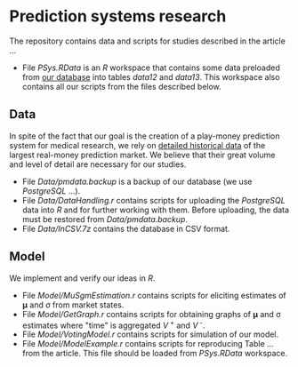 # Prediction systems research
The repository contains data and scripts for studies described in the article ...
* File _PSys.RData_ is an _R_ workspace that contains some data preloaded from [our database](https://github.com/nicknick85/Prediction-Systems-Research/tree/master/Data) into tables _data12_ and _data13_. This workspace also contains all our scripts from the files described below.
## Data
In spite of the fact that our goal is the creation of a play-money prediction system for medical research, we rely on [detailed historical data](https://github.com/nicknick85/Prediction-Systems-Research/tree/master/Data) of the largest real-money prediction market. We believe that their great volume and level of detail are necessary for our studies.
* File _Data/pmdata.backup_ is a backup of our database (we use _PostgreSQL_ ...).
* File _Data/DataHandling.r_ contains scripts for uploading the _PostgreSQL_ data into _R_ and for further working with them. Before uploading, the data must be restored from _Data/pmdata.backup_.
* File _Data/InCSV.7z_ contains the database in CSV format.
## Model
We implement and verify our ideas in _R_.
* File _Model/MuSgmEstimation.r_ contains scripts for eliciting estimates of __&mu;__ and &sigma; from market states.
* File _Model/GetGraph.r_ contains scripts for obtaining graphs of __&mu;__ and &sigma; estimates where "time" is aggregated _V_<sup> +</sup> and&nbsp;_V_<sup> -</sup>.
* File _Model/VotingModel.r_ contains scripts for simulation of our model.
* File _Model/ModelExample.r_ contains scripts for reproducing Table ... from the article. This file should be loaded from _PSys.RData_ workspace.
